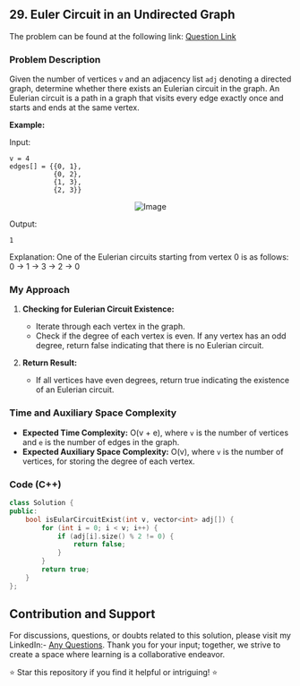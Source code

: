## 29. Euler Circuit in an Undirected Graph

The problem can be found at the following link: [Question Link](https://www.geeksforgeeks.org/problems/euler-circuit-in-a-directed-graph/1)

### Problem Description

Given the number of vertices `v` and an adjacency list `adj` denoting a directed graph, determine whether there exists an Eulerian circuit in the graph. An Eulerian circuit is a path in a graph that visits every edge exactly once and starts and ends at the same vertex.

**Example:**


Input:
```
v = 4 
edges[] = {{0, 1}, 
           {0, 2}, 
           {1, 3}, 
           {2, 3}}
```

<p align="center">
  <img src="https://github.com/Hunterdii/GeeksforGeeks-POTD/assets/124852522/2028909c-f65e-4c45-92a8-13a2fdcb7a22" alt="Image" />
</p>


Output:
```
1
```
Explanation: 
One of the Eulerian circuits starting from vertex 0 is as follows:
0 -> 1 -> 3 -> 2 -> 0

### My Approach

1. **Checking for Eulerian Circuit Existence:**
   - Iterate through each vertex in the graph.
   - Check if the degree of each vertex is even. If any vertex has an odd degree, return false indicating that there is no Eulerian circuit.

2. **Return Result:**
   - If all vertices have even degrees, return true indicating the existence of an Eulerian circuit.

### Time and Auxiliary Space Complexity

- **Expected Time Complexity:** O(v + e), where `v` is the number of vertices and `e` is the number of edges in the graph.
- **Expected Auxiliary Space Complexity:** O(v), where `v` is the number of vertices, for storing the degree of each vertex.

### Code (C++)

```cpp
class Solution {
public:
    bool isEularCircuitExist(int v, vector<int> adj[]) {
        for (int i = 0; i < v; i++) {
            if (adj[i].size() % 2 != 0) {
                return false;
            }
        }
        return true;
    }
};
```

## Contribution and Support

For discussions, questions, or doubts related to this solution, please visit my LinkedIn:- [Any Questions](https://www.linkedin.com/in/het-patel-8b110525a/). 
Thank you for your input; together, we strive to create a space where learning is a collaborative endeavor.

⭐ Star this repository if you find it helpful or intriguing! ⭐
